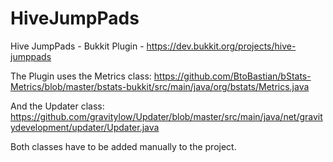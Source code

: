 # HiveJumpPads
Hive JumpPads - Bukkit Plugin - https://dev.bukkit.org/projects/hive-jumppads

The Plugin uses the Metrics class: 
https://github.com/BtoBastian/bStats-Metrics/blob/master/bstats-bukkit/src/main/java/org/bstats/Metrics.java

And the Updater class: 
https://github.com/gravitylow/Updater/blob/master/src/main/java/net/gravitydevelopment/updater/Updater.java

Both classes have to be added manually to the project. 
